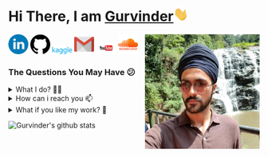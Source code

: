 <h1>Hi There, I am <a href="http://gurvinder.co.in/">Gurvinder</a><img src="https://raw.githubusercontent.com/ABSphreak/ABSphreak/master/gifs/Hi.gif" width="30px"></h1>
<img align='right' src="https://github.com/lucky630/lucky630/blob/master/images/profile.jpg" width="230" />

<a href="https://www.linkedin.com/in/rednivrug/"><img src="https://github.com/lucky630/lucky630/blob/master/images/linkedin.png" width="40" /></a>
<a href="https://lucky630.github.io/"><img src="https://github.com/lucky630/lucky630/blob/master/images/github-logo.png" width="40" /></a>
<a href="https://www.kaggle.com/rednivrug"><img src="https://github.com/lucky630/lucky630/blob/master/images/Kaggle_logo.png" width="40" /></a>
<a href="mailto:Rednivrug@gmail.com"><img src="https://github.com/lucky630/lucky630/blob/master/images/gmail_logo.png" width="40" /></a>
<a href="https://www.youtube.com/rednivrug"><img src="https://github.com/lucky630/lucky630/blob/master/images/youtube_logo.png" width="40" /></a>
<a href="https://soundcloud.com/rednivrug"><img src="https://github.com/lucky630/lucky630/blob/master/images/soundcloud_logo.png" width="40" /></a>


<h3>The Questions You May Have 😕</h3>

<details>
<summary>What I do? 👨‍💻</summary>
  <pre>
  I'm a Machine Learning Engineer 📊 currently working on Computer Vision. 
  i'm a passionate individual who always thrive to work on end to end products.
  Below is Some of my Past Work<br>
  </pre>
<ul>
  <li><a href="https://github.com/lucky630/Model-pipeline">Automated-Pipeline</a></li>
  <li><a href="https://github.com/lucky630/Face-Recognition-WebApp">Face-Recognition-Webapp</a></li>
  <li><a href="https://github.com/lucky630/Chair_The_Fed_Rl">Reinforcement-Learning-GamePlay</a></li>
  <li><a href="https://github.com/lucky630/ML-Challenges">Ml-Challenges-Solution</a></li>
  <li>Many more on and out of Github...</li>
</ul>
</details>

<details>
  <summary>How can i reach you 📫</summary>
<ul>
  <li>You can 🔗 me on Linkedin.</li>
  <li>You can 📧 your Queries.</li>
  <li>You can Google 🔍 Rednivrug and find some other channel 😉</li>
</ul>
</details>

<details>
  <summary>What if you like my work? 🤩</summary>
<ul>
  <li>You can 👍 and 🔔 to my Youtube Channel.</li>
  <li>You can Star ⭐ the repositories you like.</li>
  <li>You can react ❤️ to my LinkedIn posts.</li>
</ul>
</details>

![Gurvinder's github stats](https://github-readme-stats.vercel.app/api?username=lucky630&show_icons=true)
